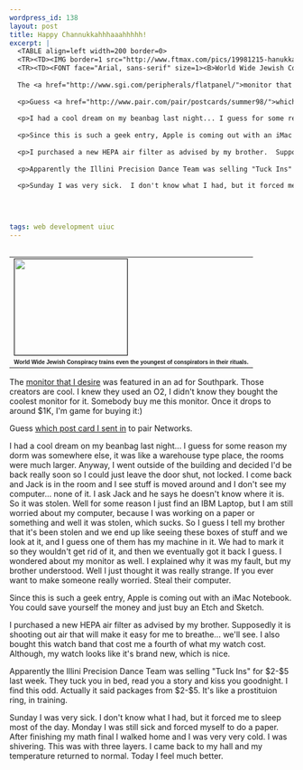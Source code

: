 ```yaml
--- 
wordpress_id: 138
layout: post
title: Happy Channukkahhhaaahhhhh!
excerpt: |
  <TABLE align=left width=200 border=0>
  <TR><TD><IMG border=1 src="http://www.ftmax.com/pics/19981215-hanukkah.jpg" width=200 height=170></TD></TR>
  <TR><TD><FONT face="Arial, sans-serif" size=1><B>World Wide Jewish Conspiracy trains even the youngest of conspirators in their rituals.</B></FONT></TD></TR></TABLE>
  
  The <a href="http://www.sgi.com/peripherals/flatpanel/">monitor that I desire</a> was featured in an ad for Southpark.  Those creators are cool.  I knew they used an O2, I didn't know they bought the coolest monitor for it.  Somebody buy me this monitor.  Once it drops to around $1K, I'm game for buying it:)
  
  <p>Guess <a href="http://www.pair.com/pair/postcards/summer98/">which post card I sent in</a> to pair Networks.
  
  <p>I had a cool dream on my beanbag last night... I guess for some reason my dorm was somewhere else, it was like a warehouse type place, the rooms were much larger.  Anyway, I went outside of the building and decided I'd be back really soon so I could just leave the door shut, not locked.  I come back and Jack is in the room and I see stuff is moved around and I don't see my computer... none of it.  I ask Jack and he says he doesn't know where it is.  So it was stolen.  Well for some reason I just find an IBM Laptop, but I am still worried about my computer, because I was working on a paper or something and well it was stolen, which sucks.  So I guess I tell my brother that it's been stolen and we end up like seeing these boxes of stuff and we look at it, and I guess one of them has my machine in it.  We had to mark it so they wouldn't get rid of it, and then we eventually got it back I guess.  I wondered about my monitor as well.  I explained why it was my fault, but my brother understood.  Well I just thought it was really strange.  If you ever want to make someone really worried.  Steal their computer.  
  
  <p>Since this is such a geek entry, Apple is coming out with an iMac Notebook.  You could save yourself the money and just buy an Etch and Sketch.
  
  <p>I purchased a new HEPA air filter as advised by my brother.  Supposedly it is shooting out air that will make it easy for me to breathe... we'll see.  I also bought this watch band that cost me a fourth of what my watch cost.  Although, my watch looks like it's brand new, which is nice.
  
  <p>Apparently the Illini Precision Dance Team was selling "Tuck Ins" for $2-$5 last week.  They tuck you in bed, read you a story and kiss you goodnight.  I find this odd.  Actually it said packages from $2-$5.  It's like a prostituion ring, in training.
  
  <p>Sunday I was very sick.  I don't know what I had, but it forced me to sleep most of the day.  Monday I was still sick and forced myself to do a paper.  After finishing my math final I walked home and I was very very cold.  I was shivering.  This was with three layers.  I came back to my hall and my temperature returned to normal.  Today I feel much better.
  
  


tags: web development uiuc
---
```


<TABLE align=left width=200 border=0>
<TR><TD><IMG border=1 src="http://www.ftmax.com/pics/19981215-hanukkah.jpg" width=200 height=170></TD></TR>
<TR><TD><FONT face="Arial, sans-serif" size=1><B>World Wide Jewish Conspiracy trains even the youngest of conspirators in their rituals.</B></FONT></TD></TR></TABLE>

The <a href="http://www.sgi.com/peripherals/flatpanel/">monitor that I desire</a> was featured in an ad for Southpark.  Those creators are cool.  I knew they used an O2, I didn't know they bought the coolest monitor for it.  Somebody buy me this monitor.  Once it drops to around $1K, I'm game for buying it:)

<p>Guess <a href="http://www.pair.com/pair/postcards/summer98/">which post card I sent in</a> to pair Networks.

<p>I had a cool dream on my beanbag last night... I guess for some reason my dorm was somewhere else, it was like a warehouse type place, the rooms were much larger.  Anyway, I went outside of the building and decided I'd be back really soon so I could just leave the door shut, not locked.  I come back and Jack is in the room and I see stuff is moved around and I don't see my computer... none of it.  I ask Jack and he says he doesn't know where it is.  So it was stolen.  Well for some reason I just find an IBM Laptop, but I am still worried about my computer, because I was working on a paper or something and well it was stolen, which sucks.  So I guess I tell my brother that it's been stolen and we end up like seeing these boxes of stuff and we look at it, and I guess one of them has my machine in it.  We had to mark it so they wouldn't get rid of it, and then we eventually got it back I guess.  I wondered about my monitor as well.  I explained why it was my fault, but my brother understood.  Well I just thought it was really strange.  If you ever want to make someone really worried.  Steal their computer.  

<p>Since this is such a geek entry, Apple is coming out with an iMac Notebook.  You could save yourself the money and just buy an Etch and Sketch.

<p>I purchased a new HEPA air filter as advised by my brother.  Supposedly it is shooting out air that will make it easy for me to breathe... we'll see.  I also bought this watch band that cost me a fourth of what my watch cost.  Although, my watch looks like it's brand new, which is nice.

<p>Apparently the Illini Precision Dance Team was selling "Tuck Ins" for $2-$5 last week.  They tuck you in bed, read you a story and kiss you goodnight.  I find this odd.  Actually it said packages from $2-$5.  It's like a prostituion ring, in training.

<p>Sunday I was very sick.  I don't know what I had, but it forced me to sleep most of the day.  Monday I was still sick and forced myself to do a paper.  After finishing my math final I walked home and I was very very cold.  I was shivering.  This was with three layers.  I came back to my hall and my temperature returned to normal.  Today I feel much better.


